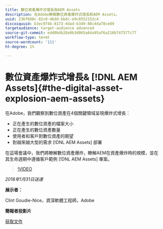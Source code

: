 ```yaml
---
title: 數位資產爆炸式增長與AEM Assets
description: 在Adobe瞭解數位資產爆炸式增長和AEM Assets。
uuid: 236f688c-82c0-46dd-bbdc-e9c8552152c4
discoiquuid: b3ec974b-8173-4dad-b349-88c4da78ce89
targetaudience: target-audience advanced
source-git-commit: edd0bdb28a9b3d065a64a95af6a216b747577c77
workflow-type: tm+mt
source-wordcount: '111'
ht-degree: 1%

---
```


# 數位資產爆炸式增長&amp; [!DNL AEM Assets]{#the-digital-asset-explosion-aem-assets}

在Adobe，我們觀察到數位資產在4個關鍵領域呈現爆炸式增長：

* 正在產生的數位資產的檔案大小
* 正在產生的數位資產數量
* 使用者和客戶對數位資產的期望
* 對越來越大型的需求 [!DNL AEM Assets] 部署

在這場會議中，我們將瞭解數位資產爆炸，瞭解AEM在資產爆炸時的規模，並在其生命週期中遵循客戶範例 [!DNL AEM Assets] 專案。

>[!VIDEO](https://video.tv.adobe.com/v/21474/?quality=9)

*2018年1月31日送達*

**展示者：**

Clint Goudie-Nice，資深軟體工程師，Adobe

**簡報者投影片**

[获取文件](assets/1+30+18+the+digital+asset+explosion+gems.pdf)
<!--
[Get back to the Overview](https://helpx.adobe.com/experience-manager/kt/eseminars/gems/aem-index.html)
-->
